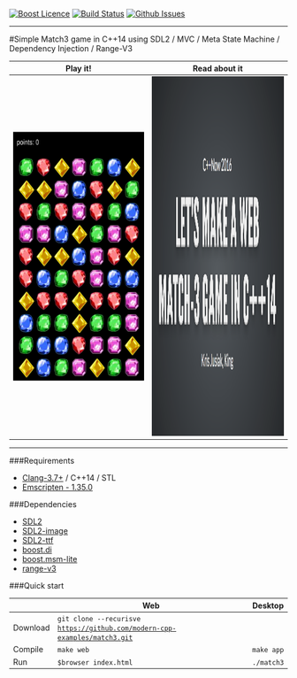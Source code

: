 <a href="http://www.boost.org/LICENSE_1_0.txt" target="_blank">![Boost Licence](http://img.shields.io/badge/license-boost-blue.svg)</a>
<a href="https://travis-ci.org/modern-cpp-examples/match3" target="_blank">![Build Status](https://img.shields.io/travis/modern-cpp-examples/match3/master.svg?label=linux)</a>
<a href="http://github.com/modern-cpp-examples/match3/issues" target="_blank">![Github Issues](https://img.shields.io/github/issues/modern-cpp-examples/match3.svg)</a>

---------------------------------------

#Simple Match3 game in C++14 using SDL2 / MVC / Meta State Machine / Dependency Injection / Range-V3

| Play it! | Read about it |
| -------- | ------------- |
| <a href="http://modern-cpp-examples.github.io/match3"><img src="doc/match3.png" width="300" height="450"/></a> | <a href="http://modern-cpp-examples.github.io/doc/cppnow-2016"><img src="doc/cppnow-2016.png" width="300" height="650"/></a> | |

---

###Requirements

* [Clang-3.7+](http://clang.llvm.org) / C++14 / STL
* [Emscripten - 1.35.0](http://kripken.github.io/emscripten-site/docs/getting_started/downloads.html)

###Dependencies

* [SDL2](https://www.libsdl.org/download-2.0.php)
* [SDL2-image](https://www.libsdl.org/projects/SDL_image/)
* [SDL2-ttf](https://www.libsdl.org/download-2.0.php)
* [boost.di](https://github.com/boost-experimental/di)
* [boost.msm-lite](https://github.com/boost-experimental/msm-lite)
* [range-v3](https://github.com/ericniebler/range-v3)


###Quick start

|          | Web                              | Desktop               |
| -------- | -------------------------------- | --------------------- |
| Download | <code>git clone --recurisve https://github.com/modern-cpp-examples/match3.git</code>                                            |
| Compile  | <code>make web</code>            | <code>make app</code> |
| Run      | <code>$browser index.html</code> | <code>./match3</code> |

